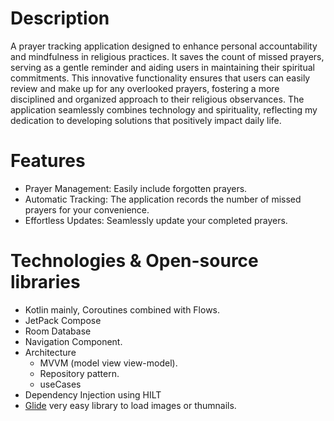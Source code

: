 # Description 
A prayer tracking application designed to enhance personal accountability and mindfulness in religious practices. It saves the count of missed prayers, serving as a gentle reminder and aiding users in maintaining their spiritual commitments. This innovative functionality ensures that users can easily review and make up for any overlooked prayers, fostering a more disciplined and organized approach to their religious observances. The application
seamlessly combines technology and spirituality, reflecting my dedication to developing solutions that positively impact daily life.

# Features
* Prayer Management: Easily include forgotten prayers.
* Automatic Tracking: The application records the number of missed prayers for your convenience.
* Effortless Updates: Seamlessly update your completed prayers.
  
# Technologies & Open-source libraries
* Kotlin mainly, Coroutines combined with Flows.
* JetPack Compose
* Room Database
* Navigation Component.
* Architecture
  - MVVM (model view view-model).
  - Repository pattern.
  - useCases
* Dependency Injection using HILT
* [Glide](https://github.com/bumptech/glide) very easy library to load images or thumnails.

